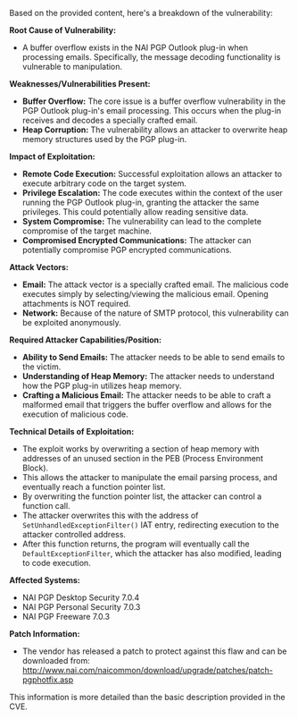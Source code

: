 Based on the provided content, here's a breakdown of the vulnerability:

**Root Cause of Vulnerability:**

*   A buffer overflow exists in the NAI PGP Outlook plug-in when processing emails. Specifically, the message decoding functionality is vulnerable to manipulation.

**Weaknesses/Vulnerabilities Present:**

*   **Buffer Overflow:** The core issue is a buffer overflow vulnerability in the PGP Outlook plug-in's email processing. This occurs when the plug-in receives and decodes a specially crafted email.
*   **Heap Corruption:** The vulnerability allows an attacker to overwrite heap memory structures used by the PGP plug-in.

**Impact of Exploitation:**

*   **Remote Code Execution:** Successful exploitation allows an attacker to execute arbitrary code on the target system.
*   **Privilege Escalation:** The code executes within the context of the user running the PGP Outlook plug-in, granting the attacker the same privileges. This could potentially allow reading sensitive data.
*   **System Compromise:** The vulnerability can lead to the complete compromise of the target machine.
*   **Compromised Encrypted Communications:** The attacker can potentially compromise PGP encrypted communications.

**Attack Vectors:**

*   **Email:** The attack vector is a specially crafted email. The malicious code executes simply by selecting/viewing the malicious email. Opening attachments is NOT required.
*   **Network:** Because of the nature of SMTP protocol, this vulnerability can be exploited anonymously.

**Required Attacker Capabilities/Position:**

*   **Ability to Send Emails:** The attacker needs to be able to send emails to the victim.
*   **Understanding of Heap Memory:** The attacker needs to understand how the PGP plug-in utilizes heap memory.
*   **Crafting a Malicious Email:** The attacker needs to be able to craft a malformed email that triggers the buffer overflow and allows for the execution of malicious code.

**Technical Details of Exploitation:**

*   The exploit works by overwriting a section of heap memory with addresses of an unused section in the PEB (Process Environment Block).
*   This allows the attacker to manipulate the email parsing process, and eventually reach a function pointer list.
*   By overwriting the function pointer list, the attacker can control a function call.
*   The attacker overwrites this with the address of `SetUnhandledExceptionFilter()` IAT entry, redirecting execution to the attacker controlled address.
*   After this function returns, the program will eventually call the `DefaultExceptionFilter`, which the attacker has also modified, leading to code execution.

**Affected Systems:**
* NAI PGP Desktop Security 7.0.4
* NAI PGP Personal Security 7.0.3
* NAI PGP Freeware 7.0.3

**Patch Information:**
*   The vendor has released a patch to protect against this flaw and can be downloaded from: <http://www.nai.com/naicommon/download/upgrade/patches/patch-pgphotfix.asp>

This information is more detailed than the basic description provided in the CVE.